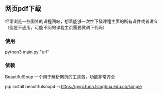 ## 网页pdf下载


经常浏览一些国外的课程网站，想着能够一次性下载课程主页的所有课件或者讲义
（但是不通用，可能不同的课程主页需要微调下代码）

### 使用


python3 main.py "url"


### 依赖


BeautifulSoup 一个用于解析网页的工具包，功能非常齐全

pip install beautifulsoup4 -i https://pypi.tuna.tsinghua.edu.cn/simple